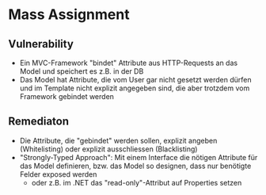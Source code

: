 # Mass Assignment
## Vulnerability
- Ein MVC-Framework "bindet" Attribute aus HTTP-Requests an das Model und speichert es z.B. in der DB
- Das Model hat Attribute, die vom User gar nicht gesetzt werden dürfen und im Template nicht explizit angegeben sind, die aber trotzdem vom Framework gebindet werden

## Remediaton
- Die Attribute, die "gebindet" werden sollen, explizit angeben (Whitelisting) oder explizit ausschliessen (Blacklisting)
- "Strongly-Typed Approach": Mit einem Interface die nötigen Attribute für das Model definieren, bzw. das Model so designen, dass nur benötigte Felder exposed werden
    - oder z.B. im .NET das "read-only"-Attribut auf Properties setzen
